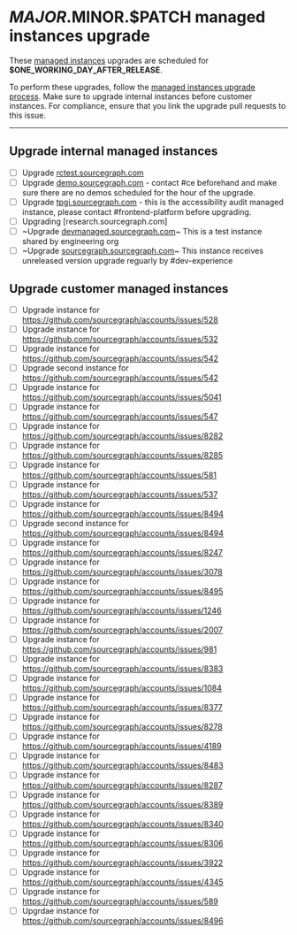 <!--
DO NOTE COPY THIS ISSUE TEMPLATE MANUALLY. Use `yarn release tracking:issues` in the `sourcegraph/sourcegraph` repository.

Arguments:
- $MAJOR
- $MINOR
- $PATCH
- $RELEASE_DATE
- $ONE_WORKING_DAY_AFTER_RELEASE
-->

# $MAJOR.$MINOR.$PATCH managed instances upgrade

These [managed instances](../../../../cloud/index.md) upgrades are scheduled for **$ONE_WORKING_DAY_AFTER_RELEASE**.

To perform these upgrades, follow the [managed instances upgrade process](../../../../cloud/technical-docs/upgrade_process.md).
Make sure to upgrade internal instances before customer instances.
For compliance, ensure that you link the upgrade pull requests to this issue.

---

## Upgrade internal managed instances

- [ ] Upgrade [rctest.sourcegraph.com](https://rctest.sourcegraph.com)
- [ ] Upgrade [demo.sourcegraph.com](https://demo.sourcegraph.com) - contact #ce beforehand and make sure there are no demos scheduled for the hour of the upgrade.
- [ ] Upgrade [tpgi.sourcegraph.com](https://tpgi.sourcegraph.com) - this is the accessibility audit managed instance, please contact #frontend-platform before upgrading.
- [ ] Upgrading [research.sourcegraph.com]
- [ ] ~Upgrade [devmanaged.sourcegraph.com](https://devmanaged.sourcegraph.com)~ This is a test instance shared by engineering org
- [ ] ~Upgrade [sourcegraph.sourcegraph.com](https://sourcegraph.sourcegraph.com)~ This instance receives unreleased version upgrade reguarly by #dev-experience

## Upgrade customer managed instances

<!--
  DO NOT MENTION CUSTOMER NAMES on this list or your commits!
  Use a https://github.com/sourcegraph/accounts link instead.
-->

- [ ] Upgrade instance for https://github.com/sourcegraph/accounts/issues/528
- [ ] Upgrade instance for https://github.com/sourcegraph/accounts/issues/532
- [ ] Upgrade instance for https://github.com/sourcegraph/accounts/issues/542
- [ ] Upgrade second instance for https://github.com/sourcegraph/accounts/issues/542
- [ ] Upgrade instance for https://github.com/sourcegraph/accounts/issues/5041
- [ ] Upgrade instance for https://github.com/sourcegraph/accounts/issues/547
- [ ] Upgrade instance for https://github.com/sourcegraph/accounts/issues/8282
- [ ] Upgrade instance for https://github.com/sourcegraph/accounts/issues/8285
- [ ] Upgrade instance for https://github.com/sourcegraph/accounts/issues/581
- [ ] Upgrade instance for https://github.com/sourcegraph/accounts/issues/537
- [ ] Upgrade instance for https://github.com/sourcegraph/accounts/issues/8494
- [ ] Upgrade second instance for https://github.com/sourcegraph/accounts/issues/8494
- [ ] Upgrade instance for https://github.com/sourcegraph/accounts/issues/8247
- [ ] Upgrade instance for https://github.com/sourcegraph/accounts/issues/3078
- [ ] Upgrade instance for https://github.com/sourcegraph/accounts/issues/8495
- [ ] Upgrade instance for https://github.com/sourcegraph/accounts/issues/1246
- [ ] Upgrade instance for https://github.com/sourcegraph/accounts/issues/2007
- [ ] Upgrade instance for https://github.com/sourcegraph/accounts/issues/981
- [ ] Upgrade instance for https://github.com/sourcegraph/accounts/issues/8383
- [ ] Upgrade instance for https://github.com/sourcegraph/accounts/issues/1084
- [ ] Upgrade instance for https://github.com/sourcegraph/accounts/issues/8377
- [ ] Upgrade instance for https://github.com/sourcegraph/accounts/issues/8278
- [ ] Upgrade instance for https://github.com/sourcegraph/accounts/issues/4189
- [ ] Upgrade instance for https://github.com/sourcegraph/accounts/issues/8483
- [ ] Upgrade instance for https://github.com/sourcegraph/accounts/issues/8287
- [ ] Upgrade instance for https://github.com/sourcegraph/accounts/issues/8389
- [ ] Upgrade instance for https://github.com/sourcegraph/accounts/issues/8340
- [ ] Upgrade instance for https://github.com/sourcegraph/accounts/issues/8306
- [ ] Upgrade instance for https://github.com/sourcegraph/accounts/issues/3922
- [ ] Upgrade instance for https://github.com/sourcegraph/accounts/issues/4345
- [ ] Upgrade instance for https://github.com/sourcegraph/accounts/issues/589
- [ ] Upgrdae instance for https://github.com/sourcegraph/accounts/issues/8496
